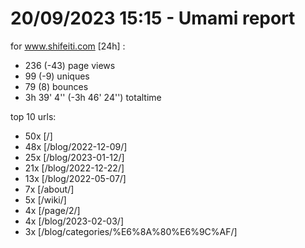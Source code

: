 # 20/09/2023 15:15 - Umami report
for www.shifeiti.com [24h] :

 - 236 (-43) page views
 - 99 (-9) uniques
 - 79 (8) bounces
 - 3h 39' 4'' (-3h 46' 24'') totaltime


top 10 urls:
 - 50x [/]
 - 48x [/blog/2022-12-09/]
 - 25x [/blog/2023-01-12/]
 - 21x [/blog/2022-12-22/]
 - 13x [/blog/2022-05-07/]
 - 7x [/about/]
 - 5x [/wiki/]
 - 4x [/page/2/]
 - 4x [/blog/2023-02-03/]
 - 3x [/blog/categories/%E6%8A%80%E6%9C%AF/]


